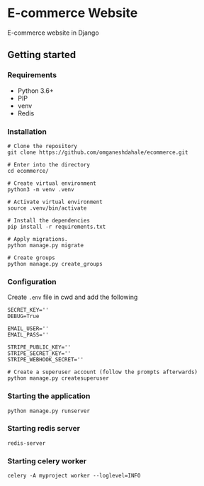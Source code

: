 # E-commerce Website
E-commerce website in Django

## Getting started
### Requirements
 - Python 3.6+
 - PIP
 - venv
 - Redis

### Installation
```
# Clone the repository
git clone https://github.com/omganeshdahale/ecommerce.git

# Enter into the directory
cd ecommerce/

# Create virtual environment
python3 -m venv .venv

# Activate virtual environment
source .venv/bin/activate

# Install the dependencies
pip install -r requirements.txt

# Apply migrations.
python manage.py migrate

# Create groups
python manage.py create_groups
```
### Configuration
Create `.env` file in cwd and add the following
```
SECRET_KEY=''
DEBUG=True

EMAIL_USER=''
EMAIL_PASS=''

STRIPE_PUBLIC_KEY=''
STRIPE_SECRET_KEY=''
STRIPE_WEBHOOK_SECRET=''
```
```
# Create a superuser account (follow the prompts afterwards)
python manage.py createsuperuser
```
### Starting the application
```
python manage.py runserver
```
### Starting redis server
```
redis-server
```
### Starting celery worker
```
celery -A myproject worker --loglevel=INFO
```